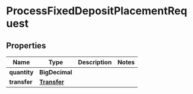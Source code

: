 

# ProcessFixedDepositPlacementRequest


## Properties

| Name | Type | Description | Notes |
|------------ | ------------- | ------------- | -------------|
|**quantity** | **BigDecimal** |  |  |
|**transfer** | [**Transfer**](Transfer.md) |  |  |



